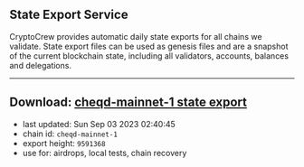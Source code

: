 ## State Export Service
CryptoCrew provides automatic daily state exports for all chains we validate. State export files can be used as genesis files and are a snapshot of the current blockchain state, including all validators, accounts, balances and delegations.

---
**Download: [cheqd-mainnet-1 state export](https://dl.ccvalidators.com/SERVICE/cheqd/cheqd-mainnet-1_export_9591368.json)**
---

- last updated: Sun Sep 03 2023 02:40:45
- chain id: `cheqd-mainnet-1`
- export height: `9591368`
- use for: airdrops, local tests, chain recovery
